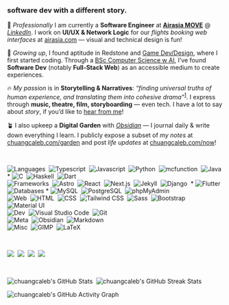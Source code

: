 ### software dev with a different story.

💼 _Professionally_ I am currently a **Software Engineer** at **[Airasia MOVE](https://www.airasia.com/aa/appdownload/)** @ *[LinkedIn](https://www.linkedin.com/company/airasia-super-app/mycompany/)*. I work on **UI/UX & Network Logic** for our *flights booking web interfaces* at [airasia.com](https://airasia.com) — visual and technical design is fun!

📖 _Growing up_, I found aptitude in Redstone and [Game Dev/Design](https://www.planetminecraft.com/member/calebchan/), where I first started coding. Through a [BSc Computer Science w AI](https://www.nottingham.ac.uk/), I’ve found **Software Dev** (notably **Full-Stack Web**) as an accessible medium to create experiences.

🔥 _My passion_ is in **Storytelling & Narratives**: *“finding universal truths of human experience, and translating them into cohesive drama”*<sup><a href="https://www.helpingwritersbecomeauthors.com/a-writer-or-a-storyteller">1</a></sup>. I express through **music, theatre, film, storyboarding** — even tech. I have a lot to say about *story*, if you’d like to [hear from me](https://chuangcaleb.com/garden)!

🪴 I also upkeep a **Digital Garden** with *[Obsidian](https://obsidian.md)* — I journal daily & write down everything I learn. I publicly expose a subset of *my notes* at [chuangcaleb.com/garden](https://chuangcaleb.com/garden) and post *life updates* at [chuangcaleb.com/now](https://chuangcaleb.com/now)!

<br />

![Languages](https://img.shields.io/badge/-Languages:-red?style=plastic)&nbsp;
![Typescript](https://img.shields.io/badge/-Typescript-05122A?style=flat&logo=typescript)&nbsp;
![Javascript](https://img.shields.io/badge/-Javascript-05122A?style=flat&logo=javascript)&nbsp;
![Python](https://img.shields.io/badge/-Python-05122A?style=flat&logo=python)&nbsp;
![mcfunction](https://img.shields.io/badge/-mcfunction-05122A?style=flat&logo=Minecraft&logoColor=62B47A)&nbsp;
![Java](https://img.shields.io/badge/-Java-05122A?style=flat&logo=java&logoColor=FFA518)&nbsp; *
![C](https://img.shields.io/badge/-C-05122A?style=flat&logo=C&logoColor=A8B9CC)&nbsp;
![Haskell](https://img.shields.io/badge/-Haskell-05122A?style=flat&logo=Haskell&logoColor=5D4F85)&nbsp;
![Dart](https://img.shields.io/badge/-Dart-05122A?style=flat&logo=Dart&logoColor=0175C2)&nbsp;
\
![Frameworks](https://img.shields.io/badge/-Frameworks:-orange?style=plastic)&nbsp;
![Astro](https://img.shields.io/badge/-Astro-05122A?style=flat&logo=astro&logoColor=FF5D01)&nbsp;
![React](https://img.shields.io/badge/-React-05122A?style=flat&logo=react&logoColor=61DAFB)&nbsp;
![Next.js](https://img.shields.io/badge/-Next.js-05122A?style=flat&logo=next.js&logoColor=ffffff)&nbsp;
![Jekyll](https://img.shields.io/badge/-Jekyll-05122A?style=flat&logo=jekyll&logoColor=CC0000)&nbsp;
![Django](https://img.shields.io/badge/-Django-05122A?style=flat&logo=django&logoColor=092E20)&nbsp; *
![Flutter](https://img.shields.io/badge/-Flutter-05122A?style=flat&logo=flutter&logoColor=02569B)&nbsp;
\
![Databases](https://img.shields.io/badge/-Databases:-yellow?style=plastic)&nbsp;*
![MySQL](https://img.shields.io/badge/-MySQL-05122A?style=flat&logo=mysql&logoColor=4479A1)&nbsp;
![PostgreSQL](https://img.shields.io/badge/-PostgreSQL-05122A?style=flat&logo=postgresql)&nbsp;
![phpMyAdmin](https://img.shields.io/badge/-phpMyAdmin-05122A?style=flat&logo=phpmyadmin&logoColor=777BB4)&nbsp;
\
![Web](https://img.shields.io/badge/-Web:-green?style=plastic)&nbsp;
![HTML](https://img.shields.io/badge/-HTML-05122A?style=flat&logo=HTML5)&nbsp;
![CSS](https://img.shields.io/badge/-CSS-05122A?style=flat&logo=CSS3&logoColor=1572B6)&nbsp;
![Tailwind CSS](https://img.shields.io/badge/-TailwindCSS-05122A?style=flat&logo=tailwindcss&logoColor=06B6D4)&nbsp;
![Sass](https://img.shields.io/badge/-Sass-05122A?style=flat&logo=Sass&logoColor=CC6699)&nbsp;
![Bootstrap](https://img.shields.io/badge/-Bootstrap-05122A?style=flat&logo=bootstrap&logoColor=7952B3)&nbsp;
![Material UI](https://img.shields.io/badge/-_Material_UI-05122A?style=flat&logo=MUI)&nbsp;
\
![Dev](https://img.shields.io/badge/-Dev:-blue?style=plastic)&nbsp;
![Visual Studio Code](https://img.shields.io/badge/-Visual%20Studio%20Code-05122A?style=flat&logo=visual-studio-code&logoColor=007ACC)&nbsp;
![Git](https://img.shields.io/badge/-Git-05122A?style=flat&logo=git)&nbsp;
\
![Meta](https://img.shields.io/badge/-Meta:-indigo?style=plastic)&nbsp;
![Obsidian](https://img.shields.io/badge/-Obsidian-05122A?style=flat&logo=Obsidian&logoColor=483699)&nbsp;
![Markdown](https://img.shields.io/badge/-Markdown-05122A?style=flat&logo=markdown&logoColor=ffffff)
\
![Misc](https://img.shields.io/badge/-Misc:-purple?style=plastic)&nbsp;
![GIMP](https://img.shields.io/badge/-GIMP-05122A?style=flat&logo=GIMP&logoColor=5C5543)&nbsp;
![LaTeX](https://img.shields.io/badge/-LaTeX-05122A?style=flat&logo=latex&logoColor=008080)&nbsp;

<!-- <img height="150em" src="https://github-readme-stats-eight-theta.vercel.app/api/top-langs/?username=chuangcaleb&layout=compact&hide=HTML&theme=dark"/> -->
<br />

<a href="https://chuangcaleb.com"><img src="https://img.shields.io/badge/-chuangcaleb.com-1C1C2A?style=for-the-badge"/></a>&nbsp;
<a href="https://linkedin.com/in/chuangcaleb"><img src="https://img.shields.io/badge/-chuangcaleb-0077B5?style=for-the-badge&logo=linkedin"/></a>&nbsp;
<a href="mailto:ahoy@chuangcaleb.com"><img src="https://img.shields.io/badge/-ahoy@chuangcaleb.com-D14836?style=for-the-badge&logo=gmail&logoColor=white"/></a>&nbsp;
<a href="https://chuangcaleb.com/cv"><img src="https://img.shields.io/badge/-cv%20%2F%20r%C3%A9sum%C3%A9-bbbbbb?style=for-the-badge"/></a>&nbsp;

<br />

<!-- https://github.com/anuraghazra/github-readme-stats -->
<!-- https://github.com/denvercoder1/github-readme-streak-stats -->
![chuangcaleb's GitHub Stats](https://github-readme-stats.vercel.app/api?username=chuangcaleb&show_icons=true&theme=transparent&hide_title=true&hide_rank=true&border_color=555555&text_color=999999&icon_color=249A32) ‎‎ 
![chuangcaleb's GitHub Streak Stats](https://github-readme-streak-stats.herokuapp.com?user=chuangcaleb&theme=whatsapp-dark&date_format=j%20M%5B%20Y%5D&card_height=150&background=0C0E12)
<!-- https://github.com/vn7n24fzkq/github-profile-summary-cards -->
<!-- https://github.com/Ashutosh00710/github-readme-activity-graph -->
![chuangcaleb's GitHub Activity Graph](https://github-readme-activity-graph.vercel.app/graph?username=chuangcaleb&theme=github-compact)
